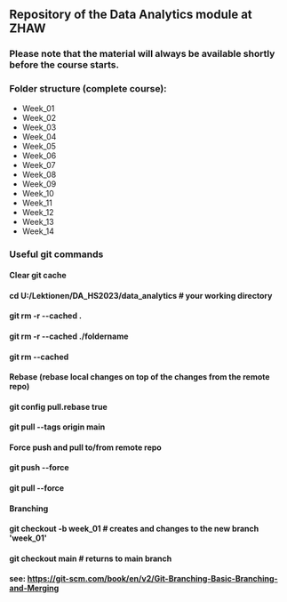 ## Repository of the Data Analytics module at ZHAW
### Please note that the material will always be available shortly before the course starts.

### Folder structure (complete course):
- Week_01
- Week_02
- Week_03
- Week_04
- Week_05
- Week_06
- Week_07
- Week_08
- Week_09
- Week_10
- Week_11
- Week_12
- Week_13
- Week_14

### Useful git commands 

#### Clear git cache
#### cd U:/Lektionen/DA_HS2023/data_analytics # your working directory
#### git rm -r --cached .
#### git rm -r --cached ./foldername
#### git rm --cached <filename>

#### Rebase (rebase local changes on top of the changes from the remote repo)
#### git config pull.rebase true
#### git pull --tags origin main

#### Force push and pull to/from remote repo
#### git push --force
#### git pull --force

#### Branching
#### git checkout -b week_01  # creates and changes to the new branch 'week_01'
#### git checkout main        # returns to main branch

#### see: https://git-scm.com/book/en/v2/Git-Branching-Basic-Branching-and-Merging